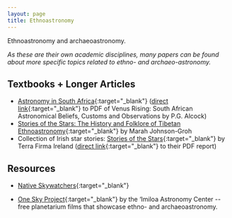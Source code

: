 ```yaml
---
layout: page
title: Ethnoastronomy
---
```


Ethnoastronomy and archaeoastronomy. 

*As these are their own academic disciplines, many papers can be found about more specific topics related to ethno- and archaeo-astronomy.*

## Textbooks + Longer Articles
- [Astronomy in South Africa](https://assa.saao.ac.za/astronomy-in-south-africa/ethnoastronomy/){:target="_blank"} ([direct link](https://assa.saao.ac.za/wp-content/uploads/sites/23/2014/08/Venus-Rising-2014-P-G-Alcock.pdf){:target="_blank"} to PDF of Venus Rising: South African Astronomical Beliefs, Customs and Observations by P.G. Alcock)
- [Stories of the Stars: The History and Folklore of Tibetan Ethnoastronomy](https://digitalcollections.sit.edu/isp_collection/1567/){:target="_blank"} by Marah Johnson-Groh
- Collection of Irish star stories: [Stories of the Stars](https://terrafirmaireland.com/stories-of-the-stars/){:target="_blank"} by Terra Firma Ireland ([direct link](https://60b3c01d-6f95-4f94-82bc-84bad03fab6f.usrfiles.com/ugd/60b3c0_6bec01ce5ff147d69c8f2ffde22b1a11.pdf){:target="_blank"} to their PDF report)

## Resources
- [Native Skywatchers](https://www.nativeskywatchers.com){:target="_blank"}
<!-- - Aboriginal Star Knowledge's [Native American Astronomy](http://www.kstrom.net/isk/stars/starmenu.html) (archived 1997) -->
- [One Sky Project](https://oneskyproject.org){:target="_blank"} by the ‘Imiloa Astronomy Center -- free planetarium films that showcase ethno- and archaeoastronomy.